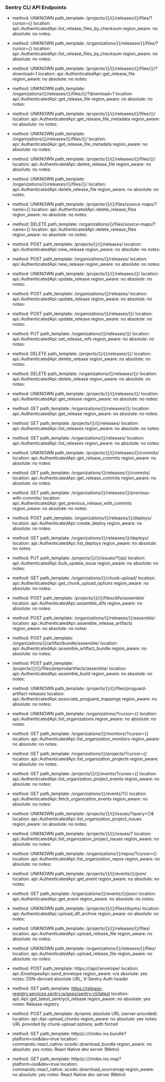 ### Sentry CLI API Endpoints

- method: UNKNOWN
  path_template: /projects/{}/{}/releases/{}/files/?cursor={}
  location: api::AuthenticatedApi::list_release_files_by_checksum
  region_aware: no
  absolute: no
  notes: 

- method: UNKNOWN
  path_template: /organizations/{}/releases/{}/files/?cursor={}
  location: api::AuthenticatedApi::list_release_files_by_checksum
  region_aware: no
  absolute: no
  notes: 

- method: UNKNOWN
  path_template: /projects/{}/{}/releases/{}/files/{}/?download=1
  location: api::AuthenticatedApi::get_release_file
  region_aware: no
  absolute: no
  notes: 

- method: UNKNOWN
  path_template: /organizations/{}/releases/{}/files/{}/?download=1
  location: api::AuthenticatedApi::get_release_file
  region_aware: no
  absolute: no
  notes: 

- method: UNKNOWN
  path_template: /projects/{}/{}/releases/{}/files/{}/
  location: api::AuthenticatedApi::get_release_file_metadata
  region_aware: no
  absolute: no
  notes: 

- method: UNKNOWN
  path_template: /organizations/{}/releases/{}/files/{}/
  location: api::AuthenticatedApi::get_release_file_metadata
  region_aware: no
  absolute: no
  notes: 

- method: UNKNOWN
  path_template: /projects/{}/{}/releases/{}/files/{}/
  location: api::AuthenticatedApi::delete_release_file
  region_aware: no
  absolute: no
  notes: 

- method: UNKNOWN
  path_template: /organizations/{}/releases/{}/files/{}/
  location: api::AuthenticatedApi::delete_release_file
  region_aware: no
  absolute: no
  notes: 

- method: UNKNOWN
  path_template: /projects/{}/{}/files/source-maps/?name={}
  location: api::AuthenticatedApi::delete_release_files
  region_aware: no
  absolute: no
  notes: 

- method: DELETE
  path_template: /organizations/{}/files/source-maps/?name={}
  location: api::AuthenticatedApi::delete_release_files
  region_aware: no
  absolute: no
  notes: 

- method: POST
  path_template: /projects/{}/{}/releases/
  location: api::AuthenticatedApi::new_release
  region_aware: no
  absolute: no
  notes: 

- method: POST
  path_template: /organizations/{}/releases/
  location: api::AuthenticatedApi::new_release
  region_aware: no
  absolute: no
  notes: 

- method: UNKNOWN
  path_template: /projects/{}/{}/releases/{}/
  location: api::AuthenticatedApi::update_release
  region_aware: no
  absolute: no
  notes: 

- method: POST
  path_template: /organizations/{}/releases/
  location: api::AuthenticatedApi::update_release
  region_aware: no
  absolute: no
  notes: 

- method: POST
  path_template: /organizations/{}/releases/{}/
  location: api::AuthenticatedApi::update_release
  region_aware: no
  absolute: no
  notes: 

- method: PUT
  path_template: /organizations/{}/releases/{}/
  location: api::AuthenticatedApi::set_release_refs
  region_aware: no
  absolute: no
  notes: 

- method: DELETE
  path_template: /projects/{}/{}/releases/{}/
  location: api::AuthenticatedApi::delete_release
  region_aware: no
  absolute: no
  notes: 

- method: DELETE
  path_template: /organizations/{}/releases/{}/
  location: api::AuthenticatedApi::delete_release
  region_aware: no
  absolute: no
  notes: 

- method: UNKNOWN
  path_template: /projects/{}/{}/releases/{}/
  location: api::AuthenticatedApi::get_release
  region_aware: no
  absolute: no
  notes: 

- method: GET
  path_template: /organizations/{}/releases/{}/
  location: api::AuthenticatedApi::get_release
  region_aware: no
  absolute: no
  notes: 

- method: GET
  path_template: /projects/{}/{}/releases/
  location: api::AuthenticatedApi::list_releases
  region_aware: no
  absolute: no
  notes: 

- method: GET
  path_template: /organizations/{}/releases/
  location: api::AuthenticatedApi::list_releases
  region_aware: no
  absolute: no
  notes: 

- method: UNKNOWN
  path_template: /projects/{}/{}/releases/{}/commits/
  location: api::AuthenticatedApi::get_release_commits
  region_aware: no
  absolute: no
  notes: 

- method: GET
  path_template: /organizations/{}/releases/{}/commits/
  location: api::AuthenticatedApi::get_release_commits
  region_aware: no
  absolute: no
  notes: 

- method: GET
  path_template: /organizations/{}/releases/{}/previous-with-commits/
  location: api::AuthenticatedApi::get_previous_release_with_commits
  region_aware: no
  absolute: no
  notes: 

- method: POST
  path_template: /organizations/{}/releases/{}/deploys/
  location: api::AuthenticatedApi::create_deploy
  region_aware: no
  absolute: no
  notes: 

- method: GET
  path_template: /organizations/{}/releases/{}/deploys/
  location: api::AuthenticatedApi::list_deploys
  region_aware: no
  absolute: no
  notes: 

- method: PUT
  path_template: /projects/{}/{}/issues/?{qs}
  location: api::AuthenticatedApi::bulk_update_issue
  region_aware: no
  absolute: no
  notes: 

- method: GET
  path_template: /organizations/{}/chunk-upload/
  location: api::AuthenticatedApi::get_chunk_upload_options
  region_aware: no
  absolute: no
  notes: 

- method: POST
  path_template: /projects/{}/{}/files/difs/assemble/
  location: api::AuthenticatedApi::assemble_difs
  region_aware: no
  absolute: no
  notes: 

- method: POST
  path_template: /organizations/{}/releases/{}/assemble/
  location: api::AuthenticatedApi::assemble_release_artifacts
  region_aware: no
  absolute: no
  notes: 

- method: POST
  path_template: /organizations/{}/artifactbundle/assemble/
  location: api::AuthenticatedApi::assemble_artifact_bundle
  region_aware: no
  absolute: no
  notes: 

- method: POST
  path_template: /projects/{}/{}/files/preprodartifacts/assemble/
  location: api::AuthenticatedApi::assemble_build
  region_aware: no
  absolute: no
  notes: 

- method: UNKNOWN
  path_template: /projects/{}/{}/files/proguard-artifact-releases
  location: api::AuthenticatedApi::associate_proguard_mappings
  region_aware: no
  absolute: no
  notes: 

- method: UNKNOWN
  path_template: /organizations/?cursor={}
  location: api::AuthenticatedApi::list_organizations
  region_aware: no
  absolute: no
  notes: 

- method: GET
  path_template: /organizations/{}/monitors/?cursor={}
  location: api::AuthenticatedApi::list_organization_monitors
  region_aware: no
  absolute: no
  notes: 

- method: GET
  path_template: /organizations/{}/projects/?cursor={}
  location: api::AuthenticatedApi::list_organization_projects
  region_aware: no
  absolute: no
  notes: 

- method: GET
  path_template: /projects/{}/{}/events/?cursor={}
  location: api::AuthenticatedApi::list_organization_project_events
  region_aware: no
  absolute: no
  notes: 

- method: GET
  path_template: /organizations/{}/events/?{}
  location: api::AuthenticatedApi::fetch_organization_events
  region_aware: no
  absolute: no
  notes: 

- method: UNKNOWN
  path_template: /projects/{}/{}/issues/?query={}&
  location: api::AuthenticatedApi::list_organization_project_issues
  region_aware: no
  absolute: no
  notes: 

- method: UNKNOWN
  path_template: /projects/{}/{}/issues/?
  location: api::AuthenticatedApi::list_organization_project_issues
  region_aware: no
  absolute: no
  notes: 

- method: UNKNOWN
  path_template: /organizations/{}/repos/?cursor={}
  location: api::AuthenticatedApi::list_organization_repos
  region_aware: no
  absolute: no
  notes: 

- method: UNKNOWN
  path_template: /projects/{}/{}/events/{}/json/
  location: api::AuthenticatedApi::get_event
  region_aware: no
  absolute: no
  notes: 

- method: GET
  path_template: /organizations/{}/events/{}/json/
  location: api::AuthenticatedApi::get_event
  region_aware: no
  absolute: no
  notes: 

- method: UNKNOWN
  path_template: /projects/{}/{}/files/dsyms/
  location: api::AuthenticatedApi::upload_dif_archive
  region_aware: no
  absolute: no
  notes: 

- method: UNKNOWN
  path_template: /projects/{}/{}/releases/{}/files/
  location: api::AuthenticatedApi::upload_release_file
  region_aware: no
  absolute: no
  notes: 

- method: UNKNOWN
  path_template: /organizations/{}/releases/{}/files/
  location: api::AuthenticatedApi::upload_release_file
  region_aware: no
  absolute: no
  notes: 

- method: POST
  path_template: https://<ingest-host>/api/<project>/envelope/
  location: api::EnvelopesApi::send_envelope
  region_aware: n/a
  absolute: yes
  notes: DSN-derived absolute URL; X-Sentry-Auth header

- method: GET
  path_template: https://release-registry.services.sentry.io/apps/sentry-cli/latest
  location: api::Api::get_latest_sentrycli_release
  region_aware: no
  absolute: yes
  notes: Release registry

- method: POST
  path_template: dynamic absolute URL (server-provided)
  location: api::Api::upload_chunks
  region_aware: no
  absolute: yes
  notes: URL provided by chunk-upload options; auth forced

- method: GET
  path_template: http(s)://<metro>/index.ios.bundle?platform=ios&dev=true
  location: commands::react_native::xcode::download_bundle
  region_aware: no
  absolute: yes
  notes: React Native dev server (Metro)

- method: GET
  path_template: http(s)://<metro>/index.ios.map?platform=ios&dev=true
  location: commands::react_native::xcode::download_sourcemap
  region_aware: no
  absolute: yes
  notes: React Native dev server (Metro)
